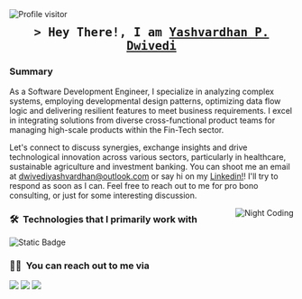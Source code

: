<!-- ![Aditya Vikram Singh Banner](https://raw.githubusercontent.com/AVS1508/AVS1508/master/assets/Aditya%20Vikram%20Singh%20Banner.jpg) -->

<a href="https://komarev.com/ghpvc/?username=yashdevs26">
  <img align="left" src="https://komarev.com/ghpvc/?username=yashdevs26&label=Visitors&color=0e75b6&style=flat" alt="Profile visitor" />
</a>

<h2 align="center">
        <samp>&gt; Hey There!, I am
                <b><a target="_blank" href="https://yashdevs.com">Yashvardhan P. Dwivedi</a></b>
        </samp>
</h2>


### Summary

As a Software Development Engineer, I specialize in analyzing complex systems, employing developmental design patterns, optimizing data flow logic and delivering resilient features to meet business requirements. I excel in integrating solutions from diverse cross-functional product teams for managing high-scale products within the Fin-Tech sector.

Let's connect to discuss synergies, exchange insights and drive technological innovation across various sectors, particularly in healthcare, sustainable agriculture and investment banking. You can shoot me an email at dwivediyashvardhan@outlook.com or say hi on my [Linkedin!]([https://linkedin.com/in/yashvardhan-dwivedi])! I'll try to respond as soon as I can. Feel free to reach out to me for pro bono consulting, or just for some interesting discussion.

<img alt="Night Coding" src="" align="right"/>

### 🛠 &nbsp;Technologies that I primarily work with

![Static Badge](https://img.shields.io/badge/just%20the%20message-8A2BE2)

<!-- ### ⚙️ &nbsp;GitHub Analytics

<p align="center">
<a href="https://github.com/yashdevs26">
  <img height="180em" src="https://github-readme-stats-eight-theta.vercel.app/api?username=yashdevs26&show_icons=true&theme=algolia&include_all_commits=true&count_private=true"/>
  <img height="180em" src="https://github-readme-stats-eight-theta.vercel.app/api/top-langs/?username=yashdevs26&layout=compact&langs_count=20&theme=algolia"/>
</a>
</p> -->

### 🤝🏻 &nbsp;You can reach out to me via

<p align="left">
<a href="https://www.yashdevs.com"><img src="https://img.shields.io/badge/-yashdevs.com-3423A6?style=flat&logo=Google-Chrome&logoColor=white"/></a>
<a href="https://linkedin.com/in/yashvardhan-dwivedi"><img src="https://img.shields.io/badge/-Yashvardhan%20Dwivedi-0077B5?style=flat&logo=Linkedin&logoColor=white"/></a>
<a href="mailto:dwivediyashvardhan@outlook.com"><img src="https://img.shields.io/badge/-dwivediyashvardhan@outlook.com-D14836?style=flat&logo=Outlook&logoColor=white"/></a>
<!--<a href="https://instagram.com/adityavs_"><img src="https://img.shields.io/badge/-@adityavs__-E4405F?style=flat&logo=Instagram&logoColor=white"/></a>-->
<!--<a href="https://facebook.com/AVS1508"><img src="https://img.shields.io/badge/-@AVS1508-1877F2?style=flat&logo=Facebook&logoColor=white"/></a>
<a href="https://www.pinterest.ca/AVS1508"><img src="https://img.shields.io/badge/-@AVS1508-BD081C?style=flat&logo=Pinterest&logoColor=white"/></a>
<a href="https://www.behance.net/AVS1508"><img src="https://img.shields.io/badge/-@AVS1508-1769FF?style=flat&logo=Behance&logoColor=white"/></a>-->
</p>
